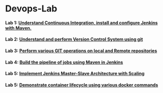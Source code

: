 # Devops-Lab

#### Lab 1: [ Understand Continuous Integration, install and configure Jenkins with Maven.](/Docs/2.md)
#### Lab 2: [Understand and perform Version Control System using git](/Docs/3.md)
#### Lab 3: [Perform various GIT operations on local and Remote repositories](/Docs/4.md)
#### Lab 4: [Build the pipeline of jobs using Maven in Jenkins](/Docs/5.md)
#### Lab 5: [Implement Jenkins Master-Slave Architecture with Scaling](/Docs/6.md)
#### Lab 5: [Demonstrate container lifecycle using various docker commands](/Docs/7.md)
